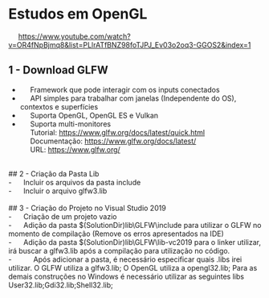 # Estudos em OpenGL
&nbsp;&nbsp;&nbsp;&nbsp;&nbsp;https://www.youtube.com/watch?v=OR4fNpBjmq8&list=PLlrATfBNZ98foTJPJ_Ev03o2oq3-GGOS2&index=1

## 1 - Download GLFW<br />
- &nbsp;&nbsp;&nbsp;&nbsp;&nbsp;Framework que pode interagir com os inputs conectados<br />
- &nbsp;&nbsp;&nbsp;&nbsp;&nbsp;API simples para trabalhar com janelas (Independente do OS), contextos e superfícies<br />
- &nbsp;&nbsp;&nbsp;&nbsp;&nbsp;Suporta OpenGL, OpenGL ES e Vulkan<br />
- &nbsp;&nbsp;&nbsp;&nbsp;&nbsp;Suporta multi-monitores<br />
&nbsp;&nbsp;&nbsp;&nbsp;&nbsp;Tutorial: https://www.glfw.org/docs/latest/quick.html<br />
&nbsp;&nbsp;&nbsp;&nbsp;&nbsp;Documentação: https://www.glfw.org/docs/latest/<br />
&nbsp;&nbsp;&nbsp;&nbsp;&nbsp;URL: https://www.glfw.org/<br />
<br />
## 2 - Criação da Pasta Lib<br />
- &nbsp;&nbsp;&nbsp;&nbsp;&nbsp;Incluir os arquivos da pasta include<br />
- &nbsp;&nbsp;&nbsp;&nbsp;&nbsp;Incluir o arquivo glfw3.lib<br />
<br />
## 3 - Criação do Projeto no Visual Studio 2019<br />
- &nbsp;&nbsp;&nbsp;&nbsp;&nbsp;Criação de um projeto vazio<br />
- &nbsp;&nbsp;&nbsp;&nbsp;&nbsp;Adição da pasta $(SolutionDir)lib\GLFW\include para utilizar o GLFW no momento de compilação (Remove os erros apresentados na IDE)<br />
- &nbsp;&nbsp;&nbsp;&nbsp;&nbsp;Adição da pasta $(SolutionDir)lib\GLFW\lib-vc2019 para o linker utilizar, irá buscar a glfw3.lib após a compilação para utilização no código.<br />
- &nbsp;&nbsp;&nbsp;&nbsp;&nbsp;&nbsp;&nbsp;&nbsp;&nbsp;&nbsp;Após adicionar a pasta, é necessário especificar quais .libs irei utilizar. O GLFW utiliza a glfw3.lib; O OpenGL utiliza a opengl32.lib; Para as demais construções no Windows é necessário utilizar as seguintes libs User32.lib;Gdi32.lib;Shell32.lib;<br />
<br />